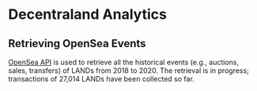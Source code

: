 # Decentraland Analytics


## Retrieving OpenSea Events
[OpenSea API](https://docs.opensea.io/reference/api-overview) is used to retrieve all the historical events (e.g., auctions, sales, transfers) of LANDs from 2018 to 2020. The retrieval is in progress; transactions of 27,014 LANDs have been collected so far.
